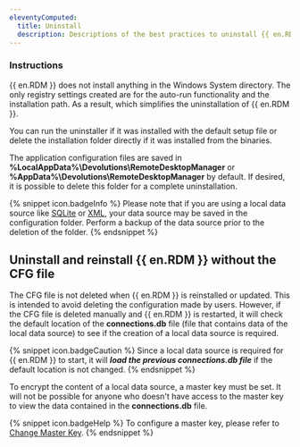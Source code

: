 ```yaml
---
eleventyComputed:
  title: Uninstall
  description: Descriptions of the best practices to uninstall {{ en.RDM }}
---
```

### Instructions 

{{ en.RDM }} does not install anything in the Windows System directory. The only registry settings created are for the auto-run functionality and the installation path. As a result, which simplifies the uninstallation of {{ en.RDM }}.  

You can run the uninstaller if it was installed with the default setup file or delete the installation folder directly if it was installed from the binaries.  

The application configuration files are saved in **%LocalAppData%\Devolutions\RemoteDesktopManager** or **%AppData%\Devolutions\RemoteDesktopManager** by default. If desired, it is possible to delete this folder for a complete uninstallation.  

{% snippet icon.badgeInfo %} 
Please note that if you are using a local data source like [SQLite](/rdm/windows/data-sources/data-sources-types/sqlite/) or [XML](/rdm/windows/data-sources/data-sources-types/xml/), your data source may be saved in the configuration folder. Perform a backup of the data source prior to the deletion of the folder. 
{% endsnippet %}
 
## Uninstall and reinstall {{ en.RDM }} without the CFG file

The CFG file is not deleted when {{ en.RDM }} is reinstalled or updated. This is intended to avoid deleting the configuration made by users. However, if the CFG file is deleted manually and {{ en.RDM }} is restarted, it will check the default location of the **connections.db** file (file that contains data of the local data source) to see if the creation of a local data source is required. 

{% snippet icon.badgeCaution %}
Since a local data source is required for {{ en.RDM }} to start, it will ***load the previous connections.db file*** if the default location is not changed.
{% endsnippet %}  

To encrypt the content of a local data source, a master key must be set. It will not be possible for anyone who doesn't have access to the master key to view the data contained in the **connections.db** file.

{% snippet icon.badgeHelp %} 
To configure a master key, please refer to [Change Master Key](/rdm/windows/commands/file/change-master-key/). 
{% endsnippet %}
